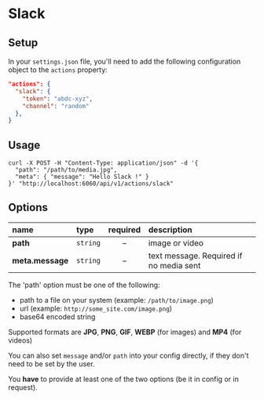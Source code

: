 # Slack

## Setup

In your `settings.json` file, you'll need to add the following configuration object to the `actions` property:

```json
"actions": {
  "slack": {
    "token": "abdc-xyz",
    "channel": "random"
  },
}
```

## Usage

```cURL
curl -X POST -H "Content-Type: application/json" -d '{
  "path": "/path/to/media.jpg",
  "meta": { "message": "Hello Slack !" }
}' "http://localhost:6060/api/v1/actions/slack"
```

## Options

|name|type|required|description|
|:---|:---|:---:|:---|
|**path**|`string`|&minus;|image or video|
|**meta.message**|`string`|&minus;|text message. Required if no media sent|

The 'path' option must be one of the following:
 * path to a file on your system (example: `/path/to/image.png`)
 * url (example: `http://some_site.com/image.png`)
 * base64 encoded string

Supported formats are **JPG**, **PNG**, **GIF**, **WEBP** (for images) and **MP4** (for videos)

You can also set `message` and/or `path` into your config directly, if they don't need to be set by the user.

You **have** to provide at least one of the two options (be it in config or in request).
